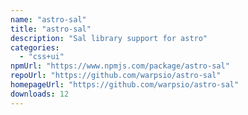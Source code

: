 ```yaml
---
name: "astro-sal"
title: "astro-sal"
description: "Sal library support for astro"
categories:
  - "css+ui"
npmUrl: "https://www.npmjs.com/package/astro-sal"
repoUrl: "https://github.com/warpsio/astro-sal"
homepageUrl: "https://github.com/warpsio/astro-sal"
downloads: 12
---
```

